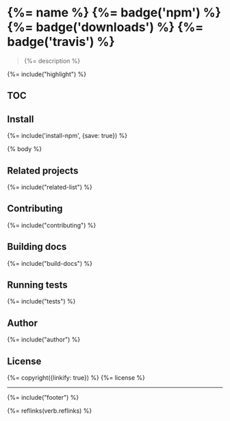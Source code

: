 # {%= name %} {%= badge('npm') %} {%= badge('downloads') %} {%= badge('travis') %}

> {%= description %}

{%= include("highlight") %}

## TOC
<!-- toc -->

## Install
{%= include('install-npm', {save: true}) %}

{% body %}

## Related projects
{%= include("related-list") %}

## Contributing
{%= include("contributing") %}

## Building docs
{%= include("build-docs") %}

## Running tests
{%= include("tests") %}

## Author
{%= include("author") %}

## License
{%= copyright({linkify: true}) %}
{%= license %}

***

{%= include("footer") %}

{%= reflinks(verb.reflinks) %}
